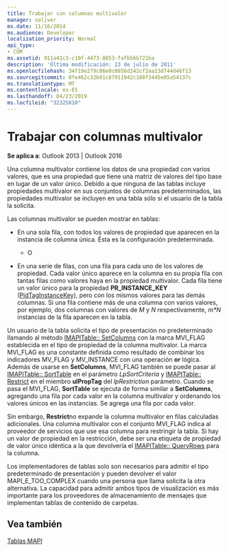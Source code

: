```yaml
---
title: Trabajar con columnas multivalor
manager: soliver
ms.date: 11/16/2014
ms.audience: Developer
localization_priority: Normal
api_type:
- COM
ms.assetid: 911a41c3-c10f-4473-8853-fafb56b721ba
description: 'Última modificación: 23 de julio de 2011'
ms.openlocfilehash: 34f19e279c86e0c0856d242cf2aa13d744d46f13
ms.sourcegitcommit: 8fe462c32b91c87911942c188f3445e85a54137c
ms.translationtype: MT
ms.contentlocale: es-ES
ms.lasthandoff: 04/23/2019
ms.locfileid: "32325810"
---
```

# <a name="working-with-multivalued-columns"></a>Trabajar con columnas multivalor

  
  
**Se aplica a**: Outlook 2013 | Outlook 2016 
  
Una columna multivalor contiene los datos de una propiedad con varios valores, que es una propiedad que tiene una matriz de valores del tipo base en lugar de un valor único. Debido a que ninguna de las tablas incluye propiedades multivalor en sus conjuntos de columnas predeterminados, las propiedades multivalor se incluyen en una tabla sólo si el usuario de la tabla la solicita. 
  
Las columnas multivalor se pueden mostrar en tablas:
  
- En una sola fila, con todos los valores de propiedad que aparecen en la instancia de columna única. Ésta es la configuración predeterminada.
    
    - O
    
- En una serie de filas, con una fila para cada uno de los valores de propiedad. Cada valor único aparece en la columna en su propia fila con tantas filas como valores haya en la propiedad multivalor. Cada fila tiene un valor único para la propiedad **PR_INSTANCE_KEY** ([PidTagInstanceKey](pidtaginstancekey-canonical-property.md)), pero con los mismos valores para las demás columnas. Si una fila contiene más de una columna con varios valores, por ejemplo, dos columnas con valores de _M_ y _N_ respectivamente, _m\*N_ instancias de la fila aparecen en la tabla. 
    
Un usuario de la tabla solicita el tipo de presentación no predeterminado llamando al método [IMAPITable:: SetColumns](imapitable-setcolumns.md) con la marca MVI_FLAG establecida en el tipo de propiedad de la columna multivalor. La marca MVI_FLAG es una constante definida como resultado de combinar los indicadores MV_FLAG y MV_INSTANCE con una operación **or** lógica. Además de usarse en **SetColumns**, MVI_FLAG también se puede pasar al [IMAPITable:: SortTable](imapitable-sorttable.md) en el parámetro _LpSortCriteria_ y [IMAPITable:: Restrict](imapitable-restrict.md) en el miembro **ulPropTag** del _lpRestriction_ parámetro. Cuando se pasa el MVI_FLAG, **SortTable** se ejecuta de forma similar a **SetColumns**, agregando una fila por cada valor en la columna multivalor y ordenando los valores únicos en las instancias. Se agrega una fila por cada valor. 
  
 Sin embargo, **Restrict**no expande la columna multivalor en filas calculadas adicionales. Una columna multivalor con el conjunto MVI_FLAG indica al proveedor de servicios que use esa columna para restringir la tabla. Si hay un valor de propiedad en la restricción, debe ser una etiqueta de propiedad de valor único idéntica a la que devolvería el [IMAPITable:: QueryRows](imapitable-queryrows.md) para la columna. 
  
Los implementadores de tablas solo son necesarios para admitir el tipo predeterminado de presentación y pueden devolver el valor MAPI_E_TOO_COMPLEX cuando una persona que llama solicita la otra alternativa. La capacidad para admitir ambos tipos de visualización es más importante para los proveedores de almacenamiento de mensajes que implementan tablas de contenido de carpetas. 
  
## <a name="see-also"></a>Vea también



[Tablas MAPI](mapi-tables.md)

